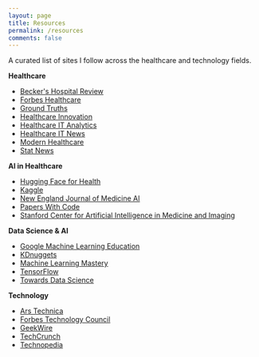 ```yaml
---
layout: page
title: Resources
permalink: /resources
comments: false
---
```


<div class="row justify-content-between">
<div class="col-md-8 pr-5">

<p>A curated list of sites I follow across the healthcare and technology fields.</p>

<p>
<b>Healthcare</b>
<ul>
<li><a href="https://www.beckershospitalreview.com/" target="_blank">Becker's Hospital Review</a></li>
<li><a href="https://www.forbes.com/healthcare" target="_blank">Forbes Healthcare</a></li>
<li><a href="https://erictopol.substack.com/" target="_blank">Ground Truths</a></li>
<li><a href="https://www.hcinnovationgroup.com/" target="_blank">Healthcare Innovation</a></li>
<li><a href="https://healthitanalytics.com/" target="_blank">Healthcare IT Analytics</a></li>
<li><a href="https://www.healthcareitnews.com/" target="_blank">Healthcare IT News</a></li>
<li><a href="https://www.modernhealthcare.com/" target="_blank">Modern Healthcare</a></li>
<li><a href="https://www.statnews.com/" target="_blank">Stat News</a></li>
</ul>
</p>

<p>
<b>AI in Healthcare</b>
<ul>
<li><a href="https://huggingface.co/hf4h" target="_blank">Hugging Face for Health</a></li>
<li><a href="https://www.kaggle.com/search?q=healthcare" target="_blank">Kaggle</a></li>
<li><a href="https://ai.nejm.org/" target="_blank">New England Journal of Medicine AI</a></li>
<li><a href="https://paperswithcode.com/search?q_meta=&q_type=&q=healthcare" target="_blank">Papers With Code</a></li>
<li><a href="https://www.youtube.com/c/stanfordaimi" target="_blank">Stanford Center for Artificial Intelligence in Medicine and Imaging</a></li>
</ul>
</p>

<p>
<b>Data Science & AI</b>
<ul>
<li><a href="https://developers.google.com/machine-learning" target="_blank">Google Machine Learning Education</a></li>
<li><a href="https://www.kdnuggets.com" target="_blank">KDnuggets</a></li>
<li><a href="https://machinelearningmastery.com/" target="_blank">Machine Learning Mastery</a></li>
<li><a href="https://www.tensorflow.org/" target="_blank">TensorFlow</a></li>
<li><a href="https://towardsdatascience.com/" target="_blank">Towards Data Science</a></li>
</ul>
</p>

<p>
<b>Technology</b>
<ul>
<li><a href="https://arstechnica.com/information-technology/" target="_blank">Ars Technica</a></li>
<li><a href="https://www.forbes.com/sites/forbestechcouncil" target="_blank">Forbes Technology Council</a></li>
<li><a href="https://www.geekwire.com/" target="_blank">GeekWire</a></li>
<li><a href="https://techcrunch.com/" target="_blank">TechCrunch</a></li>
<li><a href="https://www.techopedia.com/" target="_blank">Technopedia</a></li>
</ul>
</p>

<!--
<p>Have a resource you would like to recommend? Feel free to leave a comment below.</p>
-->

</div>

<div class="col-md-4">

<div class="sticky-top sticky-top-80">
<!--
<h5>Buy me a coffee</h5>
-->
<!--
<p>Thank you for your support! Your donation helps me to maintain and improve <a target="_blank" href="https://github.com/wowthemesnet/mediumish-theme-jekyll">Mediumish <i class="fab fa-github"></i></a>.</p>
-->
<!--
<a target="_blank" href="https://www.wowthemes.net/donate/" class="btn btn-danger">Buy me a coffee</a> <a target="_blank" href="https://bootstrapstarter.com/bootstrap-templates/template-mediumish-bootstrap-jekyll/" class="btn btn-warning">Documentation</a>
-->
</div>
</div>
</div>

